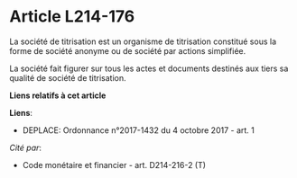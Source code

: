 # Article L214-176

La société de titrisation est un organisme de titrisation constitué sous la forme de société anonyme ou de société par
actions simplifiée.

La société fait figurer sur tous les actes et documents destinés aux tiers sa qualité de société de titrisation.

**Liens relatifs à cet article**

**Liens**:

  - DEPLACE: Ordonnance n°2017-1432 du 4 octobre 2017 - art. 1

_Cité par_:

  - Code monétaire et financier - art. D214-216-2 (T)
